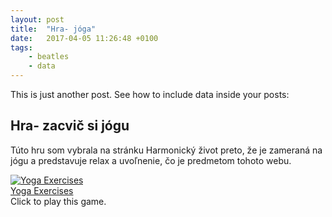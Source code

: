 ```yaml
---
layout: post
title:  "Hra- jóga"
date:   2017-04-05 11:26:48 +0100
tags: 
    - beatles
    - data
---
```


This is just another post. See how to include data inside your posts:

## Hra- zacvič si jógu

Túto hru som vybrala na stránku Harmonický život preto, že je zameraná na jógu a predstavuje relax a uvoľnenie, čo je predmetom tohoto webu. 

<a href="http://www.fupa.com/game/Dress-Up-flash-games/Yoga-Exercises.html"><img src="http://cdn.fupa.com/large/57192.jpg" border="0" alt="Yoga Exercises" /><br/>Yoga Exercises</a><br/> Click to play this game.


